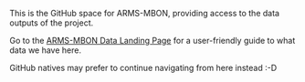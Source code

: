 This is the GitHub space for ARMS-MBON, providing access to the data outputs of the project. 

Go to the [ARMS-MBON Data Landing Page](https://arms-mbon.github.io/arms-mbon-website/#) for a user-friendly guide to what data we have here.

GitHub natives may prefer to continue navigating from here instead :-D






<!--
## [Landing Page](https://arms-mbon.github.io/arms-mbon-website/#)
🙋‍♀️ A short introduction - what is your organization all about?
🌈 Contribution guidelines - how can the community get involved?
👩‍💻 Useful resources - where can the community find your docs? Is there anything else the community should know?
🍿 Fun facts - what does your team eat for breakfast?
🧙 Remember, you can do mighty things with the power of [Markdown](https://docs.github.com/github/writing-on-github/getting-started-with-writing-and-formatting-on-github/basic-writing-and-formatting-syntax)

## Hi there 👋
-->
